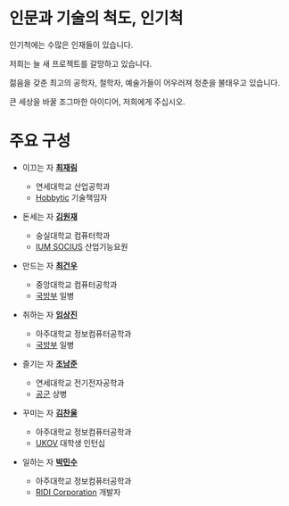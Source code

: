 # 인문과 기술의 척도, 인기척

인기척에는 수많은 인재들이 있습니다.

저희는 늘 새 프로젝트를 갈망하고 있습니다.

젊음을 갖춘 최고의 공학자, 철학자, 예술가들이 어우러져 청춘을 불태우고 있습니다.

큰 세상을 바꿀 조그마한 아이디어, 저희에게 주십시오.

# 주요 구성

- 이끄는 자 **[최재림](mailto://jrim.choi@gmail.com)**
  - 연세대학교 산업공학과
  - [Hobbytic](http://hobbytic.com) 기술책임자

- 돈세는 자 **[김원재](http://github.com/akkiros)**
  - 숭실대학교 컴퓨터학과
  - [IUM SOCIUS](http://www.i-um.com) 산업기능요원

- 만드는 자 **[최건우](mailto://6566gun@gmail.com)**
  - 중앙대학교 컴퓨터공학과
  - [국방부](http://www.mnd.go.kr) 일병

- 취하는 자 **[임상진](mailto://limsangjin12@gmail.com)**
  - 아주대학교 정보컴퓨터공학과
  - [국방부](http://www.mnd.go.kr) 일병

- 즐기는 자 **[조남준](mailto://namjun.jo@gmail.com)**
  - 연세대학교 전기전자공학과
  - [공군](http://www.airforce.mil.kr) 상병

- 꾸미는 자 **[김찬울](mailto://spektrum@spektrum.kr)**
  - 아주대학교 정보컴퓨터공학과
  - [UKOV](http://ukov.kr) 대학생 인턴십

- 일하는 자 **[박민수](mailto://minsoo1003@gmail.com)**
  - 아주대학교 정보컴퓨터공학과
  - [RIDI Corporation](http://www.ridicorp.com) 개발자
